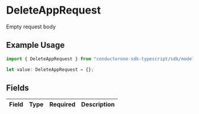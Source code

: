 # DeleteAppRequest

Empty request body

## Example Usage

```typescript
import { DeleteAppRequest } from "conductorone-sdk-typescript/sdk/models/shared";

let value: DeleteAppRequest = {};
```

## Fields

| Field       | Type        | Required    | Description |
| ----------- | ----------- | ----------- | ----------- |